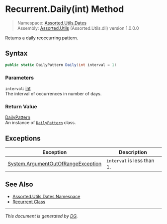﻿# Recurrent.Daily(int) Method

> Namespace: [Assorted.Utils.Dates](index.md#assortedutilsdates-namespace)\
> Assembly: [Assorted.Utils](index.md) (Assorted.Utils.dll) version 1.0.0.0

Returns a daily reoccurring pattern.

## Syntax

```csharp
public static DailyPattern Daily(int interval = 1)
```

### Parameters

`interval`: [int](https://docs.microsoft.com/en-us/dotnet/api/system.int32)\
The interval of occurrences in number of days.

### Return Value

[DailyPattern](Assorted.Utils.Dates.Patterns.DailyPattern.md)\
An instance of [`DailyPattern`](Assorted.Utils.Dates.Patterns.DailyPattern.md) class.

## Exceptions

Exception | Description
--- | ---
[System.ArgumentOutOfRangeException](https://docs.microsoft.com/en-us/dotnet/api/system.argumentoutofrangeexception) | `interval` is less than 1.

## See Also

- [Assorted.Utils.Dates Namespace](index.md#assortedutilsdates-namespace)
- [Recurrent Class](Assorted.Utils.Dates.Recurrent.md)

---

_This document is generated by [DG](https://github.com/Khojasteh/dg)._
